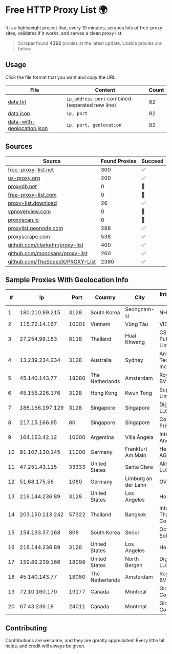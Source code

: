 
# Free HTTP Proxy List 🌍

It is a lightweight project that, every 10 minutes, scrapes lots of free-proxy sites, validates if it works, and serves a clean proxy list.


> Scraper found **4392** proxies at the latest update. Usable proxies are below.

## Usage

Click the file format that you want and copy the URL.


|File|Content|Count|
|----|-------|-----|
|[data.txt](https://raw.githubusercontent.com/themiralay/Proxy-List-World/master/data.txt)|`ip_address:port` combined (seperated new line)|82|
|[data.json](https://raw.githubusercontent.com/themiralay/Proxy-List-World/master/data.json)|`ip, port`|82|
|[data-with-geolocation.json](https://raw.githubusercontent.com/themiralay/Proxy-List-World/master/data-with-geolocation.json)|`ip, port, geolocation`|82|

## Sources

|Source|Found Proxies|Succeed|
|------|-------------|-------|
|[free-proxy-list.net](https://free-proxy-list.net)|300|✅|
|[us-proxy.org](https://www.us-proxy.org)|200|✅|
|[proxydb.net](http://proxydb.net)|0|🚫|
|[free-proxy-list.com](https://free-proxy-list.com/?page=&port=&type%5B%5D=http&type%5B%5D=https&up_time=0&search=Search)|0|🚫|
|[proxy-list.download](https://www.proxy-list.download/HTTP)|26|✅|
|[vpnoverview.com](https://vpnoverview.com/privacy/anonymous-browsing/free-proxy-servers)|0|🚫|
|[proxyscan.io](https://www.proxyscan.io)|0|🚫|
|[proxylist.geonode.com](https://proxylist.geonode.com/api/proxy-list?limit=300&page=1&sort_by=lastChecked&sort_type=desc&protocols=http,https)|288|✅|
|[proxyscrape.com](https://api.proxyscrape.com/v2/?request=displayproxies&protocol=http&timeout=10000&country=all&ssl=all&anonymity=all)|538|✅|
|[github.com/clarketm/proxy-list](https://raw.githubusercontent.com/clarketm/proxy-list/master/proxy-list-raw.txt)|400|✅|
|[github.com/monosans/proxy-list](https://raw.githubusercontent.com/monosans/proxy-list/main/proxies/http.txt)|260|✅|
|[github.com/TheSpeedX/PROXY-List](https://raw.githubusercontent.com/TheSpeedX/PROXY-List/master/http.txt)|2380|✅|


## Sample Proxies With Geolocation Info

|#|Ip|Port|Country|City|Internet Service Provider|
|-|--|----|-------|----|-------------------------|
|1|180.210.89.215|3128|South Korea|Seongnam-si|NHNCLOUD|
|2|115.72.14.167|10001|Vietnam|Vũng Tàu|VIETELmetro|
|3|27.254.99.183|8118|Thailand|Huai Khwang|CS Loxinfo Public Company Limited|
|4|13.239.234.234|3128|Australia|Sydney|Amazon Technologies Inc.|
|5|45.140.143.77|18080|The Netherlands|Amsterdam|RoyaleHosting BV|
|6|45.155.226.176|3128|Hong Kong|Kwun Tong|Superhub Limited|
|7|188.166.197.129|3128|Singapore|Singapore|DigitalOcean, LLC|
|8|217.15.166.95|80|Singapore|Singapore|Contabo Asia Private Limited|
|9|164.163.42.12|10000|Argentina|Villa Ángela|Interret Villa Angela SRL|
|10|91.107.130.145|11000|Germany|Frankfurt Am Main|Hetzner Online AG|
|11|47.251.43.115|33333|United States|Santa Clara|Alibaba Cloud LLC|
|12|51.68.175.56|1080|Germany|Limburg an der Lahn|OVH SAS|
|13|216.144.236.89|3128|United States|Los Angeles|HostPapa|
|14|203.150.113.242|57322|Thailand|Bangkok|Internet Thailand Company Ltd.|
|15|154.193.37.168|808|South Korea|Seoul|Octopus Web Solution Inc|
|16|216.144.236.89|3128|United States|Los Angeles|HostPapa|
|17|159.89.239.166|18098|United States|North Bergen|DigitalOcean, LLC|
|18|45.140.143.77|18080|The Netherlands|Amsterdam|RoyaleHosting BV|
|19|72.10.160.170|19177|Canada|Montreal|GloboTech Communications|
|20|67.43.236.18|24011|Canada|Montreal|GloboTech Communications|



## Contributing

Contributions are welcome, and they are greatly appreciated! Every
little bit helps, and credit will always be given.

